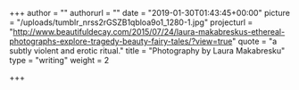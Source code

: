 +++
author = ""
authorurl = ""
date = "2019-01-30T01:43:45+00:00"
picture = "/uploads/tumblr_nrss2rGSZB1qbloa9o1_1280-1.jpg"
projecturl = "http://www.beautifuldecay.com/2015/07/24/laura-makabreskus-ethereal-photographs-explore-tragedy-beauty-fairy-tales/?view=true"
quote = "a subtly violent and erotic ritual."
title = "Photography by Laura Makabresku"
type = "writing"
weight = 2

+++
